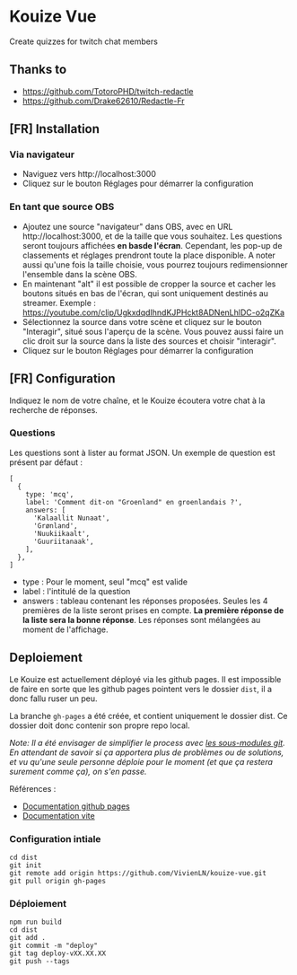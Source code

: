 # Kouize Vue
Create quizzes for twitch chat members

## Thanks to
* https://github.com/TotoroPHD/twitch-redactle
* https://github.com/Drake62610/Redactle-Fr

## [FR] Installation

### Via navigateur
* Naviguez vers http://localhost:3000
* Cliquez sur le bouton Réglages pour démarrer la configuration

### En tant que source OBS
* Ajoutez une source "navigateur" dans OBS, avec en URL http://localhost:3000, et de la taille que vous souhaitez. Les questions seront toujours affichées **en basde l'écran**. Cependant, les pop-up de classements et réglages prendront toute la place disponible. A noter aussi qu'une fois la taille choisie, vous pourrez toujours redimensionner l'ensemble dans la scène OBS.
* En maintenant "alt" il est possible de cropper la source et cacher les boutons situés en bas de l'écran, qui sont uniquement destinés au streamer. Exemple : https://youtube.com/clip/UgkxdqdIhndKJPHckt8ADNenLhlDC-o2qZKa
* Sélectionnez la source dans votre scène et cliquez sur le bouton "Interagir", situé sous l'aperçu de la scène. Vous pouvez aussi faire un clic droit sur la source dans la liste des sources et choisir "interagir".
* Cliquez sur le bouton Réglages pour démarrer la configuration

## [FR] Configuration
Indiquez le nom de votre chaîne, et le Kouize écoutera votre chat à la recherche de réponses.

### Questions

Les questions sont à lister au format JSON. Un exemple de question est présent par défaut :

```
[
  {
    type: 'mcq',
    label: 'Comment dit-on "Groenland" en groenlandais ?',
    answers: [
      'Kalaallit Nunaat',
      'Grønland',
      'Nuukiikaalt',
      'Guuriitanaak',
    ],
  },
]
```

* type : Pour le moment, seul "mcq" est valide
* label : l'intitulé de la question
* answers : tableau contenant les réponses proposées. Seules les 4 premières de la liste seront prises en compte. **La première réponse de la liste sera la bonne réponse**. Les réponses sont mélangées au moment de l'affichage.

## Deploiement
Le Kouize est actuellement déployé via les github pages. 
Il est impossible de faire en sorte que les github pages pointent vers le dossier `dist`, il a donc fallu ruser un peu.

La branche `gh-pages` a été créée, et contient uniquement le dossier dist. Ce dossier doit donc contenir son propre repo local.

*Note: Il a été envisager de simplifier le process avec [les sous-modules git](https://git-scm.com/book/fr/v2/Utilitaires-Git-Sous-modules). En attendant de savoir si ça apportera plus de problèmes ou de solutions, et vu qu'une seule personne déploie pour le moment (et que ça restera surement comme ça), on s'en passe.*

Références :
* [Documentation github pages](https://docs.github.com/en/pages)
* [Documentation vite](https://vitejs.dev/guide/static-deploy.html#github-pages)

### Configuration intiale
```
cd dist
git init
git remote add origin https://github.com/VivienLN/kouize-vue.git
git pull origin gh-pages
```

### Déploiement
```
npm run build
cd dist
git add .
git commit -m "deploy"
git tag deploy-vXX.XX.XX
git push --tags
```